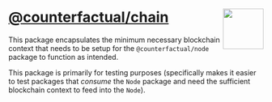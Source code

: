 # [@counterfactual/chain](https://github.com/counterfactual/monorepo/tree/master/packages/chain) <img align="right" src="../../logo.svg" height="80px" />

This package encapsulates the minimum necessary blockchain context that needs to be setup for the `@counterfactual/node` package to function as intended.

This package is primarily for testing purposes (specifically makes it easier to test packages that _consume_ the `Node` package and need the sufficient blockchain context to feed into the `Node`).
